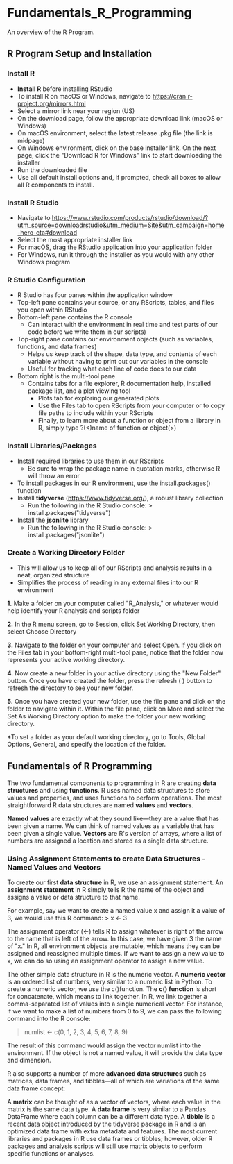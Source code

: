 # Fundamentals_R_Programming
An overview of the R Program.

## R Program Setup and Installation

### Install R
-  **Install R** before installing RStudio
-  To install R on macOS or Windows, navigate to https://cran.r-project.org/mirrors.html
-  Select a mirror link near your region (US)
-  On the download page, follow the appropriate download link (macOS or Windows)
-  On macOS environment, select the latest release .pkg file (the link is midpage)
-  On Windows environment, click on the base installer link. On the next page, click the "Download R for Windows" link to start downloading the installer
-  Run the downloaded file
-  Use all default install options and, if prompted, check all boxes to allow all R components to install.

### Install R Studio
- Navigate to https://www.rstudio.com/products/rstudio/download/?utm_source=downloadrstudio&utm_medium=Site&utm_campaign=home-hero-cta#download
- Select the most appropriate installer link
- For macOS, drag the RStudio application into your application folder
- For Windows, run it through the installer as you would with any other Windows program

### R Studio Configuration
- R Studio has four panes within the application window
- Top-left pane contains your source, or any RScripts, tables, and files you open within RStudio
- Bottom-left pane contains the R console
  - Can interact with the environment in real time and test parts of our code before we write them in our scripts)
- Top-right pane contains our environment objects (such as variables, functions, and data frames)
  - Helps us keep track of the shape, data type, and contents of each variable without having to print out our variables in the console
  - Useful for tracking what each line of code does to our data
- Bottom right is the multi-tool pane
  - Contains tabs for a file explorer, R documentation help, installed package list, and a plot viewing tool
    - Plots tab for exploring our generated plots
    - Use the Files tab to open RScripts from your computer or to copy file paths to include within your RScripts
    - Finally, to learn more about a function or object from a library in R, simply type ?(<)name of function or object(>)

### Install Libraries/Packages
- Install required libraries to use them in our RScripts
  - Be sure to wrap the package name in quotation marks, otherwise R will throw an error
- To install packages in our R environment, use the install.packages() function
- Install **tidyverse** (https://www.tidyverse.org/), a robust library collection
  - Run the following in the R Studio console: > install.packages("tidyverse")
- Install the **jsonlite** library
  - Run the following in the R Studio console: > install.packages("jsonlite")

### Create a Working Directory Folder
- This will allow us to keep all of our RScripts and analysis results in a neat, organized structure
- Simplifies the process of reading in any external files into our R environment

**1.** Make a folder on your computer called "R_Analysis," or whatever would help identify your R analysis and scripts folder

**2.** In the R menu screen, go to Session, click Set Working Directory, then select Choose Directory

**3.** Navigate to the folder on your computer and select Open. If you click on the Files tab in your bottom-right multi-tool pane, notice that the folder now represents your active working directory.

**4.** Now create a new folder in your active directory using the "New Folder" button. Once you have created the folder, press the refresh ( ) button to refresh the directory to see your new folder.

**5.** Once you have created your new folder, use the file pane and click on the folder to navigate within it. Within the file pane, click on More and select the Set As Working Directory option to make the folder your new working directory.

*To set a folder as your default working directory, go to Tools, Global Options, General, and specify the location of the folder.

## Fundamentals of R Programming
The two fundamental components to programming in R are creating **data structures** and using **functions**. R uses named data structures to store values and properties, and uses functions to perform operations. The most straightforward R data structures are named **values** and **vectors**.

**Named values** are exactly what they sound like—they are a value that has been given a name. We can think of named values as a variable that has been given a single value. **Vectors** are R's version of arrays, where a list of numbers are assigned a location and stored as a single data structure.

### Using Assignment Statements to create Data Structures - Named Values and Vectors
To create our first **data structure** in R, we use an assignment statement. An **assignment statement** in R simply tells R the name of the object and assigns a value or data structure to that name.

For example, say we want to create a named value x and assign it a value of 3, we would use this R command: > x <- 3

The assignment operator (<-) tells R to assign whatever is right of the arrow to the name that is left of the arrow. In this case, we have given 3 the name of "x."
In R, all environment objects are mutable, which means they can be assigned and reassigned multiple times. If we want to assign a new value to x, we can do so using an assignment operator to assign a new value.

The other simple data structure in R is the numeric vector. A **numeric vector** is an ordered list of numbers, very similar to a numeric list in Python. To create a numeric vector, we use the c()function. The **c() function** is short for concatenate, which means to link together. In R, we link together a comma-separated list of values into a single numerical vector. For instance, if we want to make a list of numbers from 0 to 9, we can pass the following command into the R console:

> numlist <- c(0, 1, 2, 3, 4, 5, 6, 7, 8, 9)

The result of this command would assign the vector numlist into the environment. If the object is not a named value, it will provide the data type and dimension.

R also supports a number of more **advanced data structures** such as matrices, data frames, and tibbles—all of which are variations of the same data frame concept:

A **matrix** can be thought of as a vector of vectors, where each value in the matrix is the same data type.
A **data frame** is very similar to a Pandas DataFrame where each column can be a different data type.
A **tibble** is a recent data object introduced by the tidyverse package in R and is an optimized data frame with extra metadata and features. The most current libraries and packages in R use data frames or tibbles; however, older R packages and analysis scripts will still use matrix objects to perform specific functions or analyses.
